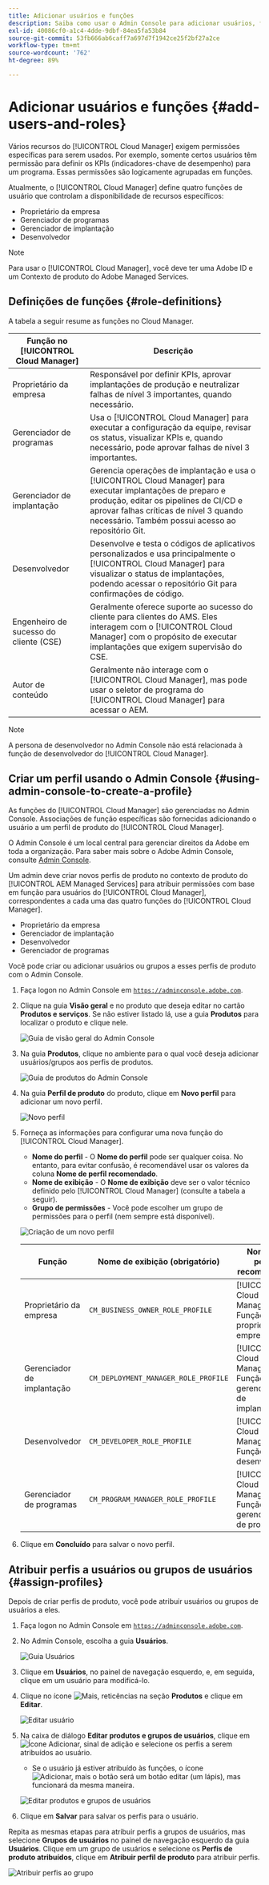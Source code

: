 ```yaml
---
title: Adicionar usuários e funções
description: Saiba como usar o Admin Console para adicionar usuários, funções e criar perfis.
exl-id: 40086cf0-a1c4-4dde-9dbf-84ea5fa53b84
source-git-commit: 53fb666ab6caff7a697d7f1942ce25f2bf27a2ce
workflow-type: tm+mt
source-wordcount: '762'
ht-degree: 89%

---
```



# Adicionar usuários e funções {#add-users-and-roles}

Vários recursos do [!UICONTROL Cloud Manager] exigem permissões específicas para serem usados. Por exemplo, somente certos usuários têm permissão para definir os KPIs (indicadores-chave de desempenho) para um programa. Essas permissões são logicamente agrupadas em funções.

Atualmente, o [!UICONTROL Cloud Manager] define quatro funções de usuário que controlam a disponibilidade de recursos específicos:

* Proprietário da empresa
* Gerenciador de programas
* Gerenciador de implantação
* Desenvolvedor

>[!NOTE]
>
>Para usar o [!UICONTROL Cloud Manager], você deve ter uma Adobe ID e um Contexto de produto do Adobe Managed Services.

## Definições de funções {#role-definitions}

A tabela a seguir resume as funções no Cloud Manager.

| Função no [!UICONTROL Cloud Manager] | Descrição |
| --- | --- |
| Proprietário da empresa | Responsável por definir KPIs, aprovar implantações de produção e neutralizar falhas de nível 3 importantes, quando necessário. |
| Gerenciador de programas | Usa o [!UICONTROL Cloud Manager] para executar a configuração da equipe, revisar os status, visualizar KPIs e, quando necessário, pode aprovar falhas de nível 3 importantes. |
| Gerenciador de implantação | Gerencia operações de implantação e usa o [!UICONTROL Cloud Manager] para executar implantações de preparo e produção, editar os pipelines de CI/CD e aprovar falhas críticas de nível 3 quando necessário. Também possui acesso ao repositório Git. |
| Desenvolvedor | Desenvolve e testa o códigos de aplicativos personalizados e usa principalmente o [!UICONTROL Cloud Manager] para visualizar o status de implantações, podendo acessar o repositório Git para confirmações de código. |
| Engenheiro de sucesso do cliente (CSE) | Geralmente oferece suporte ao sucesso do cliente para clientes do AMS. Eles interagem com o [!UICONTROL Cloud Manager] com o propósito de executar implantações que exigem supervisão do CSE. |
| Autor de conteúdo | Geralmente não interage com o [!UICONTROL Cloud Manager], mas pode usar o seletor de programa do [!UICONTROL Cloud Manager] para acessar o AEM. |

>[!NOTE]
>
>A persona de desenvolvedor no Admin Console não está relacionada à função de desenvolvedor do [!UICONTROL Cloud Manager].

## Criar um perfil usando o Admin Console {#using-admin-console-to-create-a-profile}

As funções do [!UICONTROL Cloud Manager] são gerenciadas no Admin Console. Associações de função específicas são fornecidas adicionando o usuário a um perfil de produto do [!UICONTROL Cloud Manager].

O Admin Console é um local central para gerenciar direitos da Adobe em toda a organização. Para saber mais sobre o Adobe Admin Console, consulte [Admin Console](https://helpx.adobe.com/br/enterprise/using/admin-console.html).

Um admin deve criar novos perfis de produto no contexto de produto do [!UICONTROL AEM Managed Services] para atribuir permissões com base em função para usuários do [!UICONTROL Cloud Manager], correspondentes a cada uma das quatro funções do [!UICONTROL Cloud Manager].

* Proprietário da empresa
* Gerenciador de implantação
* Desenvolvedor
* Gerenciador de programas

Você pode criar ou adicionar usuários ou grupos a esses perfis de produto com o Admin Console.

1. Faça logon no Admin Console em [`https://adminconsole.adobe.com`](https://adminconsole.adobe.com).

1. Clique na guia **Visão geral** e no produto que deseja editar no cartão **Produtos e serviços**. Se não estiver listado lá, use a guia **Produtos** para localizar o produto e clique nele.

   ![Guia de visão geral do Admin Console](/help/assets/admin-console-overview.png)

1. Na guia **Produtos**, clique no ambiente para o qual você deseja adicionar usuários/grupos aos perfis de produtos.

   ![Guia de produtos do Admin Console](/help/assets/admin-console-product.png)

1. Na guia **Perfil de produto** do produto, clique em **Novo perfil** para adicionar um novo perfil.

   ![Novo perfil](/help/assets/admin-console-product-profiles.png)

1. Forneça as informações para configurar uma nova função do [!UICONTROL Cloud Manager].

   * **Nome do perfil** - O **Nome do perfil** pode ser qualquer coisa. No entanto, para evitar confusão, é recomendável usar os valores da coluna **Nome de perfil recomendado**.
   * **Nome de exibição** - O **Nome de exibição** deve ser o valor técnico definido pelo [!UICONTROL Cloud Manager] (consulte a tabela a seguir).
   * **Grupo de permissões** - Você pode escolher um grupo de permissões para o perfil (nem sempre está disponível).

   ![Criação de um novo perfil](/help/assets/screen_shot_2018-05-04at171819.png)

   | Função | Nome de exibição (obrigatório) | Nome de perfil recomendado |
   |---|---|---|
   | Proprietário da empresa | `CM_BUSINESS_OWNER_ROLE_PROFILE` | [!UICONTROL Cloud Manager] - Função de proprietário da empresa |
   | Gerenciador de implantação | `CM_DEPLOYMENT_MANAGER_ROLE_PROFILE` | [!UICONTROL Cloud Manager] - Função do gerenciador de implantação |
   | Desenvolvedor | `CM_DEVELOPER_ROLE_PROFILE` | [!UICONTROL Cloud Manager] - Função do desenvolvedor |
   | Gerenciador de programas | `CM_PROGRAM_MANAGER_ROLE_PROFILE` | [!UICONTROL Cloud Manager] - Função do gerenciador de programas |


1. Clique em **Concluído** para salvar o novo perfil.

## Atribuir perfis a usuários ou grupos de usuários {#assign-profiles}

Depois de criar perfis de produto, você pode atribuir usuários ou grupos de usuários a eles.

1. Faça logon no Admin Console em [`https://adminconsole.adobe.com`](https://adminconsole.adobe.com).

1. No Admin Console, escolha a guia **Usuários**.

   ![Guia Usuários](/help/assets/admin-console-users.png)

1. Clique em **Usuários**, no painel de navegação esquerdo, e, em seguida, clique em um usuário para modificá-lo.

1. Clique no ícone ![Mais, reticências](https://spectrum.adobe.com/static/icons/workflow_18/Smock_More_18_N.svg) na seção **Produtos** e clique em **Editar**.

   ![Editar usuário](/help/assets/admin-console-edit-user.png)

1. Na caixa de diálogo **Editar produtos e grupos de usuários**, clique em ![Ícone Adicionar, sinal de adição](https://spectrum.adobe.com/static/icons/workflow_18/Smock_Add_18_N.svg) e selecione os perfis a serem atribuídos ao usuário.

   * Se o usuário já estiver atribuído às funções, o ícone ![Adicionar, mais o botão ](https://spectrum.adobe.com/static/icons/workflow_18/Smock_Add_18_N.svg) será um botão editar (um lápis), mas funcionará da mesma maneira.

   ![Editar produtos e grupos de usuários](/help/assets/admin-console-edit-products-and-user-groups.png)

1. Clique em **Salvar** para salvar os perfis para o usuário.

Repita as mesmas etapas para atribuir perfis a grupos de usuários, mas selecione **Grupos de usuários** no painel de navegação esquerdo da guia **Usuários**. Clique em um grupo de usuários e selecione os **Perfis de produto atribuídos**, clique em **Atribuir perfil de produto** para atribuir perfis.

![Atribuir perfis ao grupo](/help/assets/admin-console-edit-user-groups.png)
